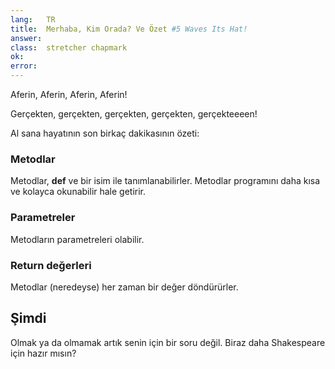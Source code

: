 ```yaml
---
lang:   TR
title:  Merhaba, Kim Orada? Ve Özet #5 Waves Its Hat!
answer:
class:  stretcher chapmark
ok:
error:
---
```


Aferin, Aferin, Aferin, Aferin!

Gerçekten, gerçekten, gerçekten, gerçekten, gerçekteeeen!

Al sana hayatının son birkaç dakikasının özeti:

### Metodlar
Metodlar, __def__ ve bir isim ile tanımlanabilirler. Metodlar programını daha kısa ve
kolayca okunabilir hale getirir.

### Parametreler
Metodların parametreleri olabilir.

### Return değerleri
Metodlar (neredeyse) her zaman bir değer döndürürler.

## Şimdi
Olmak ya da olmamak artık senin için bir soru değil. Biraz daha Shakespeare için hazır mısın?
